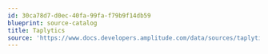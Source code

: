 ```yaml
---
id: 30ca78d7-d0ec-40fa-99fa-f79b9f14db59
blueprint: source-catalog
title: Taplytics
source: 'https://www.docs.developers.amplitude.com/data/sources/taplytics'
---
```

